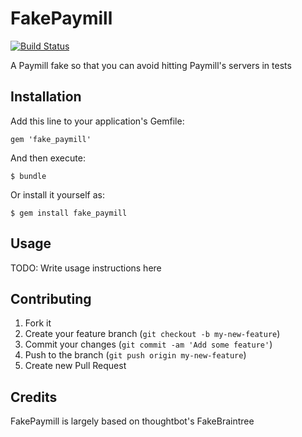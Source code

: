 # FakePaymill  
[![Build Status](https://travis-ci.org/zamith/fake-paymill.png?branch=master)](https://travis-ci.org/zamith/fake-paymill)

A Paymill fake so that you can avoid hitting Paymill's servers in tests

## Installation

Add this line to your application's Gemfile:

    gem 'fake_paymill'

And then execute:

    $ bundle

Or install it yourself as:

    $ gem install fake_paymill

## Usage

TODO: Write usage instructions here

## Contributing

1. Fork it
2. Create your feature branch (`git checkout -b my-new-feature`)
3. Commit your changes (`git commit -am 'Add some feature'`)
4. Push to the branch (`git push origin my-new-feature`)
5. Create new Pull Request

## Credits

FakePaymill is largely based on thoughtbot's FakeBraintree
